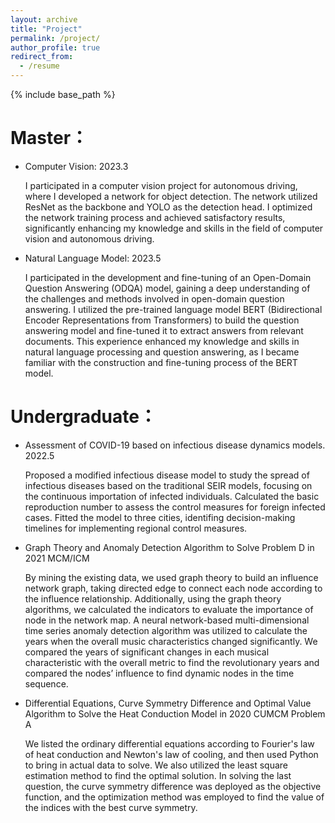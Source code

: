 ```yaml
---
layout: archive
title: "Project"
permalink: /project/
author_profile: true
redirect_from:
  - /resume
---
```


{% include base_path %}



Master：
======
* Computer Vision: 2023.3
  
   I participated in a computer vision project for autonomous driving, where I developed a network for object detection. The network utilized ResNet as the backbone and YOLO as the detection head. I optimized the network training process and achieved satisfactory results, significantly enhancing my knowledge and skills in the field of computer vision and autonomous driving.
  
* Natural Language Model: 2023.5
  
  I participated in the development and fine-tuning of an Open-Domain Question Answering (ODQA) model, gaining a deep understanding of the challenges and methods involved in open-domain question answering. I utilized the pre-trained language model BERT (Bidirectional Encoder Representations from Transformers) to build the question answering model and fine-tuned it to extract answers from relevant documents. This experience enhanced my knowledge and skills in natural language processing and question answering, as I became familiar with the construction and fine-tuning process of the BERT model.

Undergraduate：
====

* Assessment of COVID-19 based on infectious disease dynamics models. 2022.5
  
  Proposed a modified infectious disease model to study the spread of infectious diseases based on the traditional SEIR models, focusing on the continuous importation of infected individuals. Calculated the basic reproduction number to assess the control measures for foreign infected cases. Fitted the model to three cities, identifing decision-making timelines for implementing regional control measures.




* Graph Theory and Anomaly Detection Algorithm to Solve Problem D in 2021 MCM/ICM
  
  By mining the existing data, we used graph theory to build an influence network graph, taking directed edge to connect each node according to the influence relationship. Additionally, using the graph theory algorithms, we calculated the indicators to evaluate the importance of node in the network map. A neural network-based multi-dimensional time series anomaly detection algorithm was utilized to calculate the years when the overall music characteristics changed significantly. We compared the years of significant changes in each musical characteristic with the overall metric to find the revolutionary years and compared the nodes’ influence to find dynamic nodes in the time sequence.

* Differential Equations, Curve Symmetry Difference and Optimal Value Algorithm to Solve the Heat Conduction Model in 2020 CUMCM Problem A
  
  We listed the ordinary differential equations according to Fourier's law of heat conduction and Newton's law of cooling, and then used Python to bring in actual data to solve. We also utilized the least square estimation method to find the optimal solution. In solving the last question, the curve symmetry difference was deployed as the objective function, and the optimization method was employed to find the value of the indices with the best curve symmetry.



